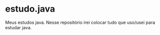 # estudo.java
Meus estudos java. 
Nesse repositório irei colocar tudo que uso/usei para estudar java.
